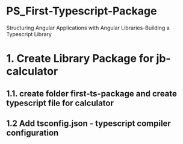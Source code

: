 # PS_First-Typescript-Package
 Structuring Angular Applications with Angular Libraries-Building a Typescript Library

# 1. Create Library Package for jb-calculator
## 1.1.  create folder first-ts-package and create typescript file for calculator
## 1.2 Add tsconfig.json - typescript compiler configuration
